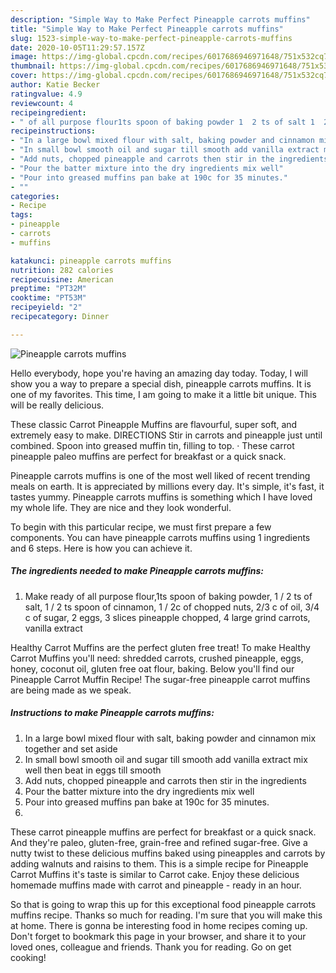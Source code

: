 ```yaml
---
description: "Simple Way to Make Perfect Pineapple carrots muffins"
title: "Simple Way to Make Perfect Pineapple carrots muffins"
slug: 1523-simple-way-to-make-perfect-pineapple-carrots-muffins
date: 2020-10-05T11:29:57.157Z
image: https://img-global.cpcdn.com/recipes/6017686946971648/751x532cq70/pineapple-carrots-muffins-recipe-main-photo.jpg
thumbnail: https://img-global.cpcdn.com/recipes/6017686946971648/751x532cq70/pineapple-carrots-muffins-recipe-main-photo.jpg
cover: https://img-global.cpcdn.com/recipes/6017686946971648/751x532cq70/pineapple-carrots-muffins-recipe-main-photo.jpg
author: Katie Becker
ratingvalue: 4.9
reviewcount: 4
recipeingredient:
- " of all purpose flour1ts spoon of baking powder 1  2 ts of salt 1  2 ts spoon of cinnamon 1  2c of chopped nuts 23 c of oil 34 c of sugar 2 eggs 3 slices pineapple chopped 4 large grind carrots vanilla extract"
recipeinstructions:
- "In a large bowl mixed flour with salt, baking powder and cinnamon mix together and set aside"
- "In small bowl smooth oil and sugar till smooth add vanilla extract mix well then beat in eggs till smooth"
- "Add nuts, chopped pineapple and carrots then stir in the ingredients"
- "Pour the batter mixture into the dry ingredients mix well"
- "Pour into greased muffins pan bake at 190c for 35 minutes."
- ""
categories:
- Recipe
tags:
- pineapple
- carrots
- muffins

katakunci: pineapple carrots muffins 
nutrition: 282 calories
recipecuisine: American
preptime: "PT32M"
cooktime: "PT53M"
recipeyield: "2"
recipecategory: Dinner

---
```



![Pineapple carrots muffins](https://img-global.cpcdn.com/recipes/6017686946971648/751x532cq70/pineapple-carrots-muffins-recipe-main-photo.jpg)

Hello everybody, hope you're having an amazing day today. Today, I will show you a way to prepare a special dish, pineapple carrots muffins. It is one of my favorites. This time, I am going to make it a little bit unique. This will be really delicious.

These classic Carrot Pineapple Muffins are flavourful, super soft, and extremely easy to make. DIRECTIONS Stir in carrots and pineapple just until combined. Spoon into greased muffin tin, filling to top. · These carrot pineapple paleo muffins are perfect for breakfast or a quick snack.

Pineapple carrots muffins is one of the most well liked of recent trending meals on earth. It is appreciated by millions every day. It's simple, it's fast, it tastes yummy. Pineapple carrots muffins is something which I have loved my whole life. They are nice and they look wonderful.


To begin with this particular recipe, we must first prepare a few components. You can have pineapple carrots muffins using 1 ingredients and 6 steps. Here is how you can achieve it.

<!--inarticleads1-->

##### The ingredients needed to make Pineapple carrots muffins:

1. Make ready  of all purpose flour,1ts spoon of baking powder, 1 / 2 ts of salt, 1 / 2 ts spoon of cinnamon, 1 / 2c of chopped nuts, 2/3 c of oil, 3/4 c of sugar, 2 eggs, 3 slices pineapple chopped, 4 large grind carrots, vanilla extract


Healthy Carrot Muffins are the perfect gluten free treat! To make Healthy Carrot Muffins you&#39;ll need: shredded carrots, crushed pineapple, eggs, honey, coconut oil, gluten free oat flour, baking. Below you&#39;ll find our Pineapple Carrot Muffin Recipe! The sugar-free pineapple carrot muffins are being made as we speak. 

<!--inarticleads2-->

##### Instructions to make Pineapple carrots muffins:

1. In a large bowl mixed flour with salt, baking powder and cinnamon mix together and set aside
1. In small bowl smooth oil and sugar till smooth add vanilla extract mix well then beat in eggs till smooth
1. Add nuts, chopped pineapple and carrots then stir in the ingredients
1. Pour the batter mixture into the dry ingredients mix well
1. Pour into greased muffins pan bake at 190c for 35 minutes.
1. 


These carrot pineapple muffins are perfect for breakfast or a quick snack. And they&#39;re paleo, gluten-free, grain-free and refined sugar-free. Give a nutty twist to these delicious muffins baked using pineapples and carrots by adding walnuts and raisins to them. This is a simple recipe for Pineapple Carrot Muffins it&#39;s taste is similar to Carrot cake. Enjoy these delicious homemade muffins made with carrot and pineapple - ready in an hour. 

So that is going to wrap this up for this exceptional food pineapple carrots muffins recipe. Thanks so much for reading. I'm sure that you will make this at home. There is gonna be interesting food in home recipes coming up. Don't forget to bookmark this page in your browser, and share it to your loved ones, colleague and friends. Thank you for reading. Go on get cooking!
